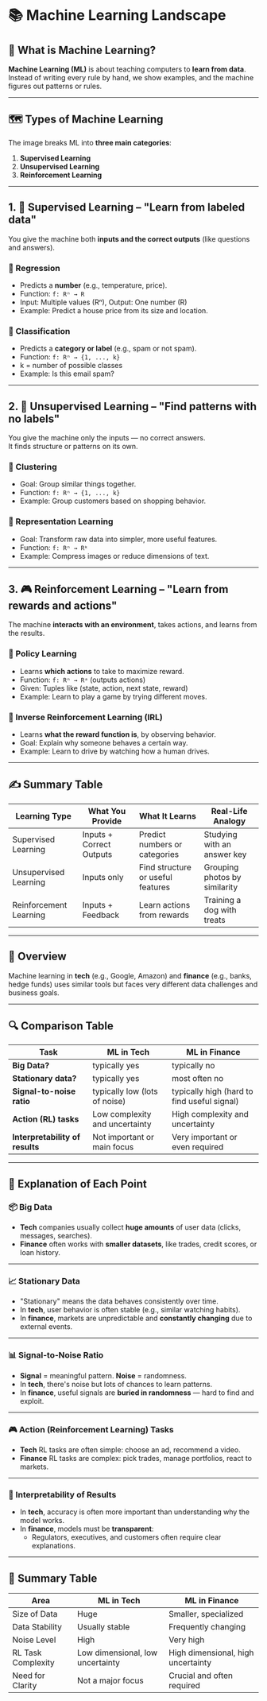 # 📚 Machine Learning Landscape 

## 🧠 What is Machine Learning?

**Machine Learning (ML)** is about teaching computers to **learn from data**.  
Instead of writing every rule by hand, we show examples, and the machine figures out patterns or rules.

---

## 🗺️ Types of Machine Learning

The image breaks ML into **three main categories**:

1. **Supervised Learning**
2. **Unsupervised Learning**
3. **Reinforcement Learning**

---

## 1. 🧭 Supervised Learning – "Learn from labeled data"

You give the machine both **inputs and the correct outputs** (like questions and answers).

### 🔹 Regression

- Predicts a **number** (e.g., temperature, price).
- Function: `f: Rⁿ → R`
- Input: Multiple values (Rⁿ), Output: One number (R)
- Example: Predict a house price from its size and location.

### 🔹 Classification

- Predicts a **category or label** (e.g., spam or not spam).
- Function: `f: Rⁿ → {1, ..., k}`
- k = number of possible classes
- Example: Is this email spam?

---

## 2. 🧩 Unsupervised Learning – "Find patterns with no labels"

You give the machine only the inputs — no correct answers.  
It finds structure or patterns on its own.

### 🔹 Clustering

- Goal: Group similar things together.
- Function: `f: Rⁿ → {1, ..., k}`
- Example: Group customers based on shopping behavior.

### 🔹 Representation Learning

- Goal: Transform raw data into simpler, more useful features.
- Function: `f: Rⁿ → Rᵏ`
- Example: Compress images or reduce dimensions of text.

---

## 3. 🎮 Reinforcement Learning – "Learn from rewards and actions"

The machine **interacts with an environment**, takes actions, and learns from the results.

### 🔹 Policy Learning

- Learns **which actions** to take to maximize reward.
- Function: `f: Rⁿ → Rᵃ` (outputs actions)
- Given: Tuples like (state, action, next state, reward)
- Example: Learn to play a game by trying different moves.

### 🔹 Inverse Reinforcement Learning (IRL)

- Learns **what the reward function is**, by observing behavior.
- Goal: Explain why someone behaves a certain way.
- Example: Learn to drive by watching how a human drives.

---

## ✍️ Summary Table

| Learning Type           | What You Provide         | What It Learns                      | Real-Life Analogy                   |
|-------------------------|--------------------------|-------------------------------------|-------------------------------------|
| Supervised Learning     | Inputs + Correct Outputs | Predict numbers or categories       | Studying with an answer key         |
| Unsupervised Learning   | Inputs only              | Find structure or useful features   | Grouping photos by similarity       |
| Reinforcement Learning  | Inputs + Feedback        | Learn actions from rewards          | Training a dog with treats          |

---

## 🧠 Overview

Machine learning in **tech** (e.g., Google, Amazon) and **finance** (e.g., banks, hedge funds) uses similar tools but faces very different data challenges and business goals.

---

## 🔍 Comparison Table

| **Task**                        | **ML in Tech**                              | **ML in Finance**                             |
|---------------------------------|---------------------------------------------|------------------------------------------------|
| **Big Data?**                   | typically yes                               | typically no                                  |
| **Stationary data?**           | typically yes                               | most often no                                 |
| **Signal-to-noise ratio**      | typically low (lots of noise)               | typically high (hard to find useful signal)   |
| **Action (RL) tasks**          | Low complexity and uncertainty              | High complexity and uncertainty               |
| **Interpretability of results**| Not important or main focus                 | Very important or even required               |

---

## 🧾 Explanation of Each Point

### 📦 Big Data
- **Tech** companies usually collect **huge amounts** of user data (clicks, messages, searches).
- **Finance** often works with **smaller datasets**, like trades, credit scores, or loan history.

---

### 📈 Stationary Data
- "Stationary" means the data behaves consistently over time.
- In **tech**, user behavior is often stable (e.g., similar watching habits).
- In **finance**, markets are unpredictable and **constantly changing** due to external events.

---

### 📊 Signal-to-Noise Ratio
- **Signal** = meaningful pattern. **Noise** = randomness.
- In **tech**, there's noise but lots of chances to learn patterns.
- In **finance**, useful signals are **buried in randomness** — hard to find and exploit.

---

### 🎮 Action (Reinforcement Learning) Tasks
- **Tech** RL tasks are often simple: choose an ad, recommend a video.
- **Finance** RL tasks are complex: pick trades, manage portfolios, react to markets.

---

### 🧠 Interpretability of Results
- In **tech**, accuracy is often more important than understanding why the model works.
- In **finance**, models must be **transparent**:
  - Regulators, executives, and customers often require clear explanations.

---

## 🧠 Summary Table

| Area                | ML in Tech                           | ML in Finance                             |
|---------------------|---------------------------------------|--------------------------------------------|
| Size of Data        | Huge                                  | Smaller, specialized                       |
| Data Stability      | Usually stable                        | Frequently changing                        |
| Noise Level         | High                                  | Very high                                  |
| RL Task Complexity  | Low dimensional, low uncertainty      | High dimensional, high uncertainty         |
| Need for Clarity    | Not a major focus                     | Crucial and often required                 |
